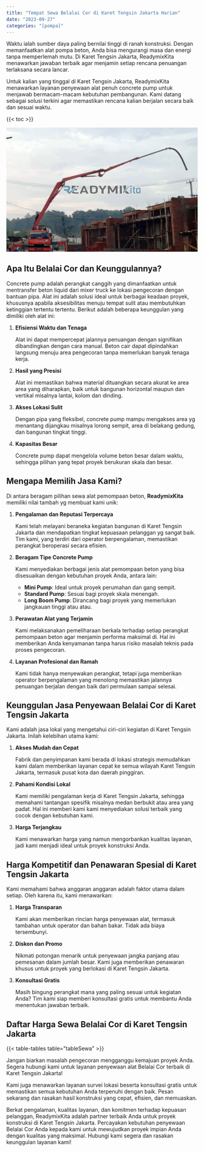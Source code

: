 ```yaml
---
title: "Tempat Sewa Belalai Cor di Karet Tengsin Jakarta Harian"
date: "2023-09-27"
categories: "[pompa]"
---
```


Waktu ialah sumber daya paling bernilai tinggi di ranah konstruksi. Dengan memanfaatkan alat pompa beton, Anda bisa mengurangi masa dan energi tanpa memperlemah mutu. Di Karet Tengsin Jakarta, ReadymixKita menawarkan jawaban terbaik agar menjamin setiap rencana penuangan terlaksana secara lancar.

Untuk kalian yang tinggal di Karet Tengsin Jakarta, ReadymixKita menawarkan layanan penyewaan alat penuh concrete pump untuk menjawab bermacam-macam kebutuhan pembangunan. Kami datang sebagai solusi terkini agar memastikan rencana kalian berjalan secara baik dan sesuai waktu.

{{< toc >}}

![Tempat Sewa Belalai Cor di Karet Tengsin Jakarta Harian](/images/pompa/sewa-pompa-04.jpg)

## Apa Itu Belalai Cor dan Keunggulannya?

Concrete pump adalah perangkat canggih yang dimanfaatkan untuk mentransfer beton liquid dari mixer truck ke lokasi pengecoran dengan bantuan pipa. Alat ini adalah solusi ideal untuk berbagai keadaan proyek, khususnya apabila aksesibilitas menuju tempat sulit atau membutuhkan ketinggian tertentu tertentu. Berikut adalah beberapa keunggulan yang dimiliki oleh alat ini:

1. **Efisiensi Waktu dan Tenaga**

   Alat ini dapat mempercepat jalannya penuangan dengan signifikan dibandingkan dengan cara manual. Beton cair dapat dipindahkan langsung menuju area pengecoran tanpa memerlukan banyak tenaga kerja.

2. **Hasil yang Presisi**

   Alat ini memastikan bahwa material dituangkan secara akurat ke area area yang diharapkan, baik untuk bangunan horizontal maupun dan vertikal misalnya lantai, kolom dan dinding.

3. **Akses Lokasi Sulit**

   Dengan pipa yang fleksibel, concrete pump mampu mengakses area yg menantang dijangkau misalnya lorong sempit, area di belakang gedung, dan bangunan tingkat tinggi.

4. **Kapasitas Besar**

   Concrete pump dapat mengelola volume beton besar dalam waktu, sehingga pilihan yang tepat proyek berukuran skala dan besar.

## Mengapa Memilih Jasa Kami?

Di antara beragam pilihan sewa alat pemompaan beton, **ReadymixKita** memiliki nilai tambah yg membuat kami unik:

1. **Pengalaman dan Reputasi Terpercaya**

   Kami telah melayani beraneka kegiatan bangunan di Karet Tengsin Jakarta dan mendapatkan tingkat kepuasaan pelanggan yg sangat baik. Tim kami, yang terdiri dari operator berpengalaman, memastikan perangkat beroperasi secara efisien.

2. **Beragam Tipe Concrete Pump**

   Kami menyediakan berbagai jenis alat pemompaan beton yang bisa disesuaikan dengan kebutuhan proyek Anda, antara lain:
   - **Mini Pump**: Ideal untuk proyek perumahan dan gang sempit.
   - **Standard Pump**: Sesuai bagi proyek skala menengah.
   - **Long Boom Pump**: Dirancang bagi proyek yang memerlukan jangkauan tinggi atau atau.

3. **Perawatan Alat yang Terjamin**

   Kami melaksanakan pemeliharaan berkala terhadap setiap perangkat pemompaan beton agar menjamin performa maksimal di. Hal ini memberikan Anda kenyamanan tanpa harus risiko masalah teknis pada proses pengecoran.

4. **Layanan Profesional dan Ramah**

   Kami tidak hanya menyewakan perangkat, tetapi juga memberikan operator berpengalaman yang menolong memastikan jalannya penuangan berjalan dengan baik dari permulaan sampai selesai.

## Keunggulan Jasa Penyewaan Belalai Cor di Karet Tengsin Jakarta

Kami adalah jasa lokal yang mengetahui ciri-ciri kegiatan di Karet Tengsin Jakarta. Inilah kelebihan utama kami:

1. **Akses Mudah dan Cepat**

   Fabrik dan penyimpanan kami berada di lokasi strategis memudahkan kami dalam memberikan layanan cepat ke semua wilayah Karet Tengsin Jakarta, termasuk pusat kota dan daerah pinggiran.

2. **Pahami Kondisi Lokal**

   Kami memiliki pengalaman kerja di Karet Tengsin Jakarta, sehingga memahami tantangan spesifik misalnya medan berbukit atau area yang padat. Hal ini memberi kami kami menyediakan solusi terbaik yang cocok dengan kebutuhan kami.

3. **Harga Terjangkau**

   Kami menawarkan harga yang namun mengorbankan kualitas layanan, jadi kami menjadi ideal untuk proyek konstruksi Anda.

## Harga Kompetitif dan Penawaran Spesial di Karet Tengsin Jakarta

Kami memahami bahwa anggaran anggaran adalah faktor utama dalam setiap. Oleh karena itu, kami menawarkan:

1. **Harga Transparan**

   Kami akan memberikan rincian harga penyewaan alat, termasuk tambahan untuk operator dan bahan bakar. Tidak ada biaya tersembunyi.

2. **Diskon dan Promo**

   Nikmati potongan menarik untuk penyewaan jangka panjang atau pemesanan dalam jumlah besar. Kami juga memberikan penawaran khusus untuk proyek yang berlokasi di Karet Tengsin Jakarta.

3. **Konsultasi Gratis**

   Masih bingung perangkat mana yang paling sesuai untuk kegiatan Anda? Tim kami siap memberi konsultasi gratis untuk membantu Anda menentukan jawaban terbaik.

## Daftar Harga Sewa Belalai Cor di Karet Tengsin Jakarta

{{< table-tables table="tableSewa" >}}

Jangan biarkan masalah pengecoran mengganggu kemajuan proyek Anda. Segera hubungi kami untuk layanan penyewaan alat Belalai Cor terbaik di Karet Tengsin Jakarta!

Kami juga menawarkan layanan survei lokasi beserta konsultasi gratis untuk memastikan semua kebutuhan Anda terpenuhi dengan baik. Pesan sekarang dan rasakan hasil konstruksi yang cepat, efisien, dan memuaskan.

Berkat pengalaman, kualitas layanan, dan komitmen terhadap kepuasan pelanggan, ReadymixKita adalah partner terbaik Anda untuk proyek konstruksi di Karet Tengsin Jakarta. Percayakan kebutuhan penyewaan Belalai Cor Anda kepada kami untuk mewujudkan proyek impian Anda dengan kualitas yang maksimal. Hubungi kami segera dan rasakan keunggulan layanan kami!